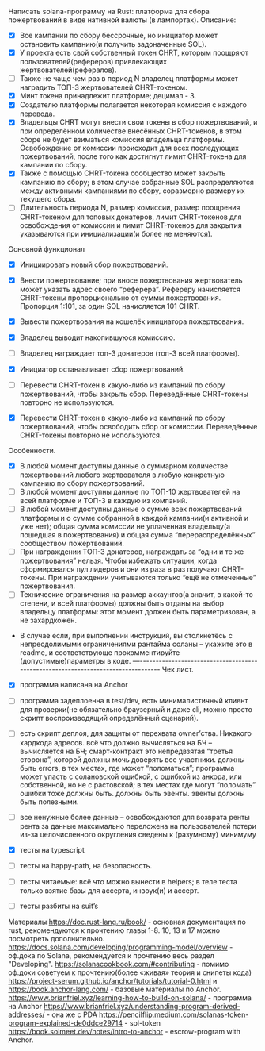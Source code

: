 Написать solana-программу на Rust: платформа для сбора пожертвований в виде нативной валюты (в лампортах). 
Описание:
- [x] Все кампании по сбору бессрочные, но инициатор может остановить кампанию(и получить задоначенные SOL).
- [x] У проекта есть свой собственный токен CHRT, которым поощряют пользователей(рефереров) привлекающих жертвователей(рефералов).
- [ ] Также не чаще чем раз в период N владелец платформы может наградить ТОП-3 жертвователей CHRT-токеном.
- [x] Минт токена принадлежит платформе; децимал - 3.
- [x] Создателю платформы полагается некоторая комиссия с каждого перевода.
- [x] Владельцы CHRT могут внести свои токены в сбор пожертвований, и при определённом количестве внесённых CHRT-токенов, в этом сборе не будет взиматься комиссия владельца платформы. Освобождение от комиссии происходит для всех последующих пожертвований, после того как достигнут лимит CHRT-токена для кампании по сбору.
- [x] Также с помощью CHRT-токена сообщество может закрыть кампанию по сбору; в этом случае собранные SOL распределяются между активными кампаниями по сбору, соразмерно размеру их текущего сбора.
- [ ] Длительность периода N, размер комиссии, размер поощрения CHRT-токеном для топовых донатеров, лимит CHRT-токенов для освобождения от комиссии и лимит CHRT-токенов для закрытия указываются при инициализации(и более не меняются).
 
Основной функционал
- [x] Инициировать новый сбор пожертвований.
- [x] Внести пожертвование; при вносе пожертвования жертвователь может указать адрес своего “реферера”. Рефереру начисляется CHRT-токены пропорционально от суммы пожертвования. Пропорция 1:101, за один SOL начисляется 101 СHRT.
- [x] Вывести пожертвования на кошелёк инициатора пожертвования. 
- [x] Владелец выводит накопившуюся комиссию.
- [ ] Владелец награждает топ-3 донатеров (топ-3 всей платформы).
- [x] Инициатор останавливает сбор пожертвований.
- [ ] Перевести CHRT-токен в какую-либо из кампаний по сбору пожертвований, чтобы закрыть сбор. Переведённые CHRT-токены повторно не используются.
- [x] Перевести CHRT-токен в какую-либо из кампаний по сбору пожертвований, чтобы освободить сбор от комиссии. Переведённые CHRT-токены повторно не используются.




Особенности.
- [x] В любой момент доступны данные о суммарном количестве пожертвований любого жертвователя в любую конкретную кампанию по сбору пожертвований.
- [ ] В любой момент доступны данные по ТОП-10 жертвователей на всей платформе и ТОП-3 в каждую из компаний. 
- [ ] В любой момент доступны данные о сумме всех пожертвований платформы и о сумме собранной в каждой кампании(и активной и уже нет); общая сумма комиссии не уплаченная владельцу(а пошедшая в пожертвования) и общая сумма “перераспределённых” сообществом пожертвований.
- [ ] При награждении ТОП-3 донатеров, награждать за “одни и те же пожертвования” нельзя. Чтобы избежать ситуации, когда сформировался пул лидеров и они из раза в раз получают CHRT-токены. При награждении учитываются только “ещё не отмеченные” пожертвования.
- [ ] Технические ограничения на размер аккаунтов(а значит, в какой-то степени, и всей платформы) должны быть отданы на выбор владельцу платформы: этот момент должен быть параметризован, а не захардкожен.
- В случае если, при выполнении инструкций, вы столкнетёсь с непреодолимыми ограничениями рантайма соланы – укажите это в readme, и соответствующе прокомментируйте (допустимые)параметры в коде.
—---------------------------------------------------------------------------------
Чек лист.
- [x] программа написана на Anchor
- [ ] программа задеплоенна в test/dev, есть минималистичный клиент для проверки(не обязательно браузерный и даже cli, можно просто скрипт воспроизводящий определённый сценарий).
- [ ] есть скрипт деплоя, для защиты от перехвата owner’ства. Никакого хардкода адресов.
всё что должно вычисляться на БЧ – вычисляется на БЧ; смарт-контракт это непредвзятая “третья сторона”, которой должны мочь доверять все участники. 
должны быть errors, в тех местах, где может “поломаться”; программа может упасть с солановской ошибкой, с ошибкой из анкора, или собственной, но не с растовской; в тех местах где могут “поломать” ошибки тоже должны быть.
должны быть эвенты. эвенты должны быть полезными.
- [ ] все ненужные более данные – освобождаются для возврата ренты
рента за данные максимально переложена на пользователей
потери из-за целочисленного округления сведены к (разумному) минимуму 
- [x] тесты на typescript
- [ ] тесты на happy-path, на безопасность.
- [ ] тесты читаемые: всё что можно вынести в helpers; в теле теста только взятие базы для ассерта, инвоук(и) и ассерт.
- [ ] тесты разбиты на suit’s


Материалы
https://doc.rust-lang.ru/book/ - основная документация по rust, рекомендуются к прочтению главы 1-8. 10, 13 и 17 можно посмотреть дополнительно.
https://docs.solana.com/developing/programming-model/overview - оф.дока по Solana, рекомендуется к прочтению весь раздел "Developing".
https://solanacookbook.com/#contributing - помимо оф.доки советуем к прочтению(более «живая» теория и снипеты кода)
https://project-serum.github.io/anchor/tutorials/tutorial-0.html и
https://book.anchor-lang.com/ - базовые материалы по Anchor.
https://www.brianfriel.xyz/learning-how-to-build-on-solana/ - программа на Anchor
https://www.brianfriel.xyz/understanding-program-derived-addresses/ - она же с PDA
https://pencilflip.medium.com/solanas-token-program-explained-de0ddce29714 - spl-token
https://book.solmeet.dev/notes/intro-to-anchor - escrow-program with Anchor.




